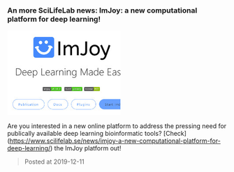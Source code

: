 ### An more SciLifeLab news: ImJoy: a new computational platform for deep learning!
![image](./images/news_20191211.jpg)

Are you interested in a new online platform to address the pressing need for publically available deep learning bioinformatic tools? [Check] (https://www.scilifelab.se/news/imjoy-a-new-computational-platform-for-deep-learning/) the ImJoy platform out! 

> Posted at 2019-12-11
